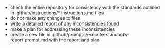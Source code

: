 - check the entire repository for consistency with the standards outlined in .github/instructions/\*.instructions.md files
- do not make any changes to files
- write a detailed report of any inconsistencies found
- make a plan for addressing these inconsistencies
- create a new file in .github/prompts/execute-standards-report.prompt.md with the report and plan
